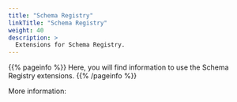 ```yaml
---
title: "Schema Registry"
linkTitle: "Schema Registry"
weight: 40
description: >
  Extensions for Schema Registry.
---
```


{{% pageinfo %}}
Here, you will find information to use the Schema Registry extensions.
{{% /pageinfo %}}

More information:
